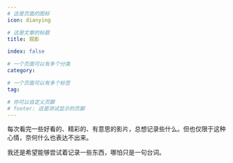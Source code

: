 ```yaml
---
# 这是页面的图标
icon: dianying

# 这是文章的标题
title: 观影

index: false

# 一个页面可以有多个分类
category: 

# 一个页面可以有多个标签
tag: 

# 你可以自定义页脚
# footer: 这是测试显示的页脚
---
```






每次看完一些好看的、精彩的、有意思的影片，总想记录些什么。但也仅限于这种心情，奈何什么也表达不出来。



我还是希望能够尝试着记录一些东西，哪怕只是一句台词。
